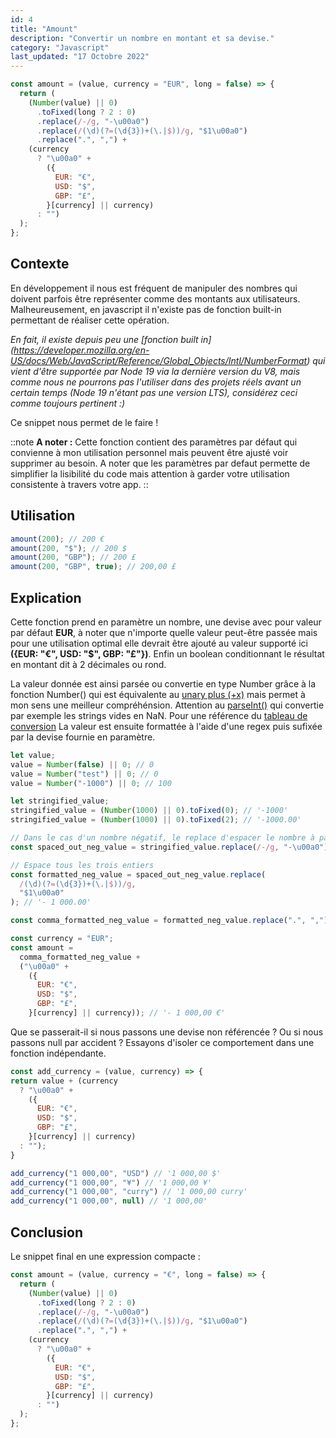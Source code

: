 ```yaml
---
id: 4
title: "Amount"
description: "Convertir un nombre en montant et sa devise."
category: "Javascript"
last_updated: "17 Octobre 2022"
---
```


```js
const amount = (value, currency = "EUR", long = false) => {
  return (
    (Number(value) || 0)
      .toFixed(long ? 2 : 0)
      .replace(/-/g, "-\u00a0")
      .replace(/(\d)(?=(\d{3})+(\.|$))/g, "$1\u00a0")
      .replace(".", ",") +
    (currency
      ? "\u00a0" +
        ({
          EUR: "€",
          USD: "$",
          GBP: "£",
        }[currency] || currency)
      : "")
  );
};
```

## Contexte

En développement il nous est fréquent de manipuler des nombres qui doivent parfois être représenter comme des montants aux utilisateurs. Malheureusement, en javascript il n'existe pas de fonction built-in permettant de réaliser cette opération.

*En fait, il existe depuis peu une [fonction built in] (https://developer.mozilla.org/en-US/docs/Web/JavaScript/Reference/Global_Objects/Intl/NumberFormat) qui vient d'être supportée par Node 19 via la dernière version du V8, mais comme nous ne pourrons pas l'utiliser dans des projets réels avant un certain temps (Node 19 n'étant pas une version LTS), considérez ceci comme toujours pertinent :)*

Ce snippet nous permet de le faire !

::note
**A noter :**
Cette fonction contient des paramètres par défaut qui convienne à mon utilisation personnel mais peuvent être ajusté voir supprimer au besoin. A noter que les paramètres par defaut permette de simplifier la lisibilité du code mais attention à garder votre utilisation consistente à travers votre app.
::

## Utilisation

```js
amount(200); // 200 €
amount(200, "$"); // 200 $
amount(200, "GBP"); // 200 £
amount(200, "GBP", true); // 200,00 £
```

## Explication

Cette fonction prend en paramètre un nombre, une devise avec pour valeur par défaut **EUR**, à noter que n'importe quelle valeur peut-être passée mais pour une utilisation optimal elle devrait être ajouté au valeur supporté ici **({EUR: "€", USD: "$", GBP: "£"})**. Enfin un boolean conditionnant le résultat en montant dit à 2 décimales ou rond.

La valeur donnée est ainsi parsée ou convertie en type Number grâce à la fonction Number() qui est équivalente au [unary plus (+x)](https://developer.mozilla.org/en-US/docs/Web/JavaScript/Reference/Operators/Unary_plus) mais permet à mon sens une meilleur compréhénsion. 
Attention au [parseInt()](https://developer.mozilla.org/en-US/docs/Web/JavaScript/Reference/Global_Objects/parseInt) qui convertie par exemple les strings vides en NaN. Pour une référence du [tableau de conversion](https://i.stack.imgur.com/LLrgj.png)
La valeur est ensuite formattée à l'aide d'une regex puis sufixée par la devise fournie en paramètre.

```js
let value;
value = Number(false) || 0; // 0
value = Number("test") || 0; // 0
value = Number("-1000") || 0; // 100

let stringified_value;
stringified_value = (Number(1000) || 0).toFixed(0); // '-1000'
stringified_value = (Number(1000) || 0).toFixed(2); // '-1000.00'

// Dans le cas d'un nombre négatif, le replace d'espacer le nombre à partir du moins.
const spaced_out_neg_value = stringified_value.replace(/-/g, "-\u00a0"); // '- 1000.00'

// Espace tous les trois entiers
const formatted_neg_value = spaced_out_neg_value.replace(
  /(\d)(?=(\d{3})+(\.|$))/g,
  "$1\u00a0"
); // '- 1 000.00'

const comma_formatted_neg_value = formatted_neg_value.replace(".", ","); // '- 1 000,00'

const currency = "EUR";
const amount =
  comma_formatted_neg_value +
  ("\u00a0" +
    ({
      EUR: "€",
      USD: "$",
      GBP: "£",
    }[currency] || currency)); // '- 1 000,00 €'
```

Que se passerait-il si nous passons une devise non référencée ? Ou si nous passons null par accident ? Essayons d'isoler ce comportement dans une fonction indépendante.

```js
const add_currency = (value, currency) => {
return value + (currency
  ? "\u00a0" +
    ({
      EUR: "€",
      USD: "$",
      GBP: "£",
    }[currency] || currency)
  : "");
}

add_currency("1 000,00", "USD") // '1 000,00 $'
add_currency("1 000,00", "¥") // '1 000,00 ¥'
add_currency("1 000,00", "curry") // '1 000,00 curry'
add_currency("1 000,00", null) // '1 000,00'
```

## Conclusion

Le snippet final en une expression compacte :

```js
const amount = (value, currency = "€", long = false) => {
  return (
    (Number(value) || 0)
      .toFixed(long ? 2 : 0)
      .replace(/-/g, "-\u00a0")
      .replace(/(\d)(?=(\d{3})+(\.|$))/g, "$1\u00a0")
      .replace(".", ",") +
    (currency
      ? "\u00a0" +
        ({
          EUR: "€",
          USD: "$",
          GBP: "£",
        }[currency] || currency)
      : "")
  );
};
```
